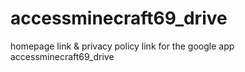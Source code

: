 # accessminecraft69_drive
homepage link &amp; privacy policy link for the google app accessminecraft69_drive
